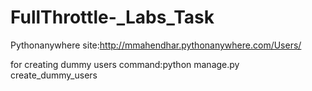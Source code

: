 # FullThrottle-_Labs_Task
Pythonanywhere site:http://mmahendhar.pythonanywhere.com/Users/

for creating dummy users command:python manage.py create_dummy_users
